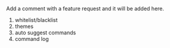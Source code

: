 Add a comment with a feature request and it will be added here.

  1. whitelist/blacklist
  1. themes
  1. auto suggest commands
  1. command log
